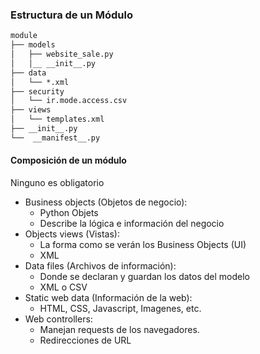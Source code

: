 ### Estructura de un Módulo
```txt
module
├── models
│   ├── website_sale.py
│   │__ __init__.py
├── data
│   └── *.xml
├── security
│   └── ir.mode.access.csv
├── views
│   └── templates.xml
├── __init__.py
└──  __manifest__.py
```

#### Composición de un módulo
Ninguno es obligatorio

- Business objects (Objetos de negocio):
    - Python Objets
    - Describe la lógica e información del negocio
- Objects views (Vistas):
    - La forma como se verán los Business Objects (UI)
    - XML
- Data files (Archivos de información):
    - Donde se declaran y guardan los datos del modelo
    - XML o CSV
- Static web data (Información de la web):
    - HTML, CSS, Javascript, Imagenes, etc.
- Web controllers:
    - Manejan requests de los navegadores.
    - Redirecciones de URL

